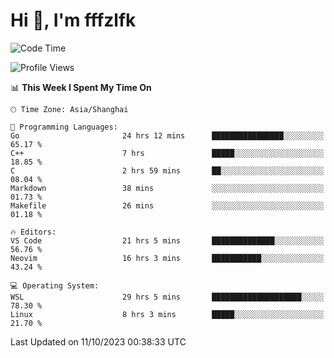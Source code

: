 # Hi 👋, I'm fffzlfk

<!--START_SECTION:waka-->
![Code Time](http://img.shields.io/badge/Code%20Time-504%20hrs%2044%20mins-blue)

![Profile Views](http://img.shields.io/badge/Profile%20Views-0-blue)

📊 **This Week I Spent My Time On** 

```text
🕑︎ Time Zone: Asia/Shanghai

💬 Programming Languages: 
Go                       24 hrs 12 mins      ████████████████░░░░░░░░░   65.17 % 
C++                      7 hrs               █████░░░░░░░░░░░░░░░░░░░░   18.85 % 
C                        2 hrs 59 mins       ██░░░░░░░░░░░░░░░░░░░░░░░   08.04 % 
Markdown                 38 mins             ░░░░░░░░░░░░░░░░░░░░░░░░░   01.73 % 
Makefile                 26 mins             ░░░░░░░░░░░░░░░░░░░░░░░░░   01.18 % 

🔥 Editors: 
VS Code                  21 hrs 5 mins       ██████████████░░░░░░░░░░░   56.76 % 
Neovim                   16 hrs 3 mins       ███████████░░░░░░░░░░░░░░   43.24 % 

💻 Operating System: 
WSL                      29 hrs 5 mins       ████████████████████░░░░░   78.30 % 
Linux                    8 hrs 3 mins        █████░░░░░░░░░░░░░░░░░░░░   21.70 % 
```


 Last Updated on 11/10/2023 00:38:33 UTC
<!--END_SECTION:waka-->
